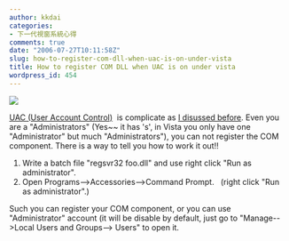 ```yaml
---
author: kkdai
categories:
- 下一代視窗系統心得
comments: true
date: "2006-07-27T10:11:58Z"
slug: how-to-register-com-dll-when-uac-is-on-under-vista
title: How to register COM DLL when UAC is on under vista
wordpress_id: 454
---
```


[![](http://images.google.com.tw/images?q=tbn:eJhTLW4R6S6viM:www.kiruthik.com/content/binary/Windows_Vista_logo.jpg)](http://images.google.com.tw/imgres?imgurl=http://www.kiruthik.com/content/binary/Windows_Vista_logo.jpg&imgrefurl=http://www.kiruthik.com/CategoryView,category,Technology.aspx&h=269&w=367&sz=16&hl=zh-TW&start=1&tbnid=eJhTLW4R6S6viM:&tbnh=89&tbnw=122&prev=/images%3Fq%3Dvista%2Blogo%26svnum%3D10%26hl%3Dzh-TW%26lr%3D)

[UAC (User Account Control)](http://www.microsoft.com/technet/windowsvista/security/uac.mspx)  is complicate as [I disussed before](http://www.evanlin.com/blog/archives/000532.html). Even you are a "Administrators" (Yes~~ it has 's', in Vista you only have one "Administrator" but much "Administrators"), you can not register the COM component. There is a way to tell you how to work it out!!

  1. Write a batch file "regsvr32 foo.dll" and use right click "Run as administrator".
  2. Open Programs-->Accessories-->Command Prompt.   (right click "Run as administrator".) 

Such you can register your COM component, or you can use "Administrator" account (it will be disable by default, just go to "Manage-->Local Users and Groups--> Users" to open it.
